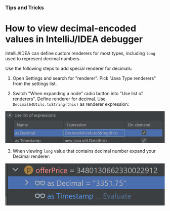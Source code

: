 ### Tips and Tricks

# How to view decimal-encoded values in IntelliJ/IDEA debugger

IntelliJ/IDEA can define custom renderers for most types, including `long` used to represent decimal numbers.

Use the following steps to add special renderer for decimals:

1. Open Settings and search for "renderer". Pick "Java Type renderers" from the settings list.

2. Switch "When expanding a node" radio button into "Use list of renderers". Define renderer for decimal. Use `Decimal64Utils.toString(this)` as renderer expression:

![Define renderer image](define-renderer.png)

3. When viewing `long` value that contains decimal number expand your Decimal renderer:

![Expand renderer image](expand-renderer.png)


